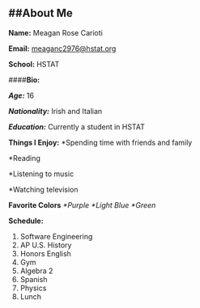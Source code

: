 ##**About Me**
---
**Name:** Meagan Rose Carioti

**Email:** meaganc2976@hstat.org

**School:** HSTAT

####**Bio:**  

_**Age:**_ 16 

_**Nationality:**_ Irish and Italian

_**Education:**_ Currently a student in HSTAT

**Things I Enjoy:** 
*Spending time with friends and family


*Reading


*Listening to music


*Watching television


**Favorite Colors**
_*Purple_
_*Light Blue_
_*Green_

**Schedule:**
1. Software Engineering
2. AP U.S. History 
3. Honors English
4. Gym
5. Algebra 2
6. Spanish
7. Physics
8. Lunch

